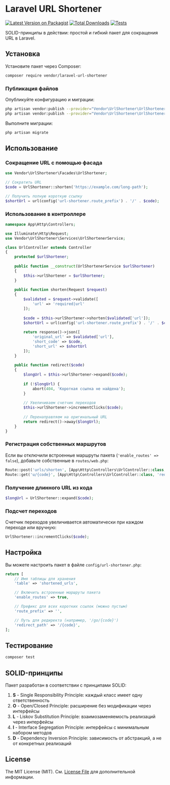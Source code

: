 # Laravel URL Shortener

[![Latest Version on Packagist](https://img.shields.io/packagist/v/vendor/laravel-url-shortener.svg)](https://packagist.org/packages/vendor/laravel-url-shortener)
[![Total Downloads](https://img.shields.io/packagist/dt/vendor/laravel-url-shortener.svg)](https://packagist.org/packages/vendor/laravel-url-shortener)
[![Tests](https://github.com/vendor/laravel-url-shortener/actions/workflows/run-tests.yml/badge.svg)](https://github.com/vendor/laravel-url-shortener/actions/workflows/run-tests.yml)

SOLID-принципы в действии: простой и гибкий пакет для сокращения URL в Laravel.

## Установка

Установите пакет через Composer:

```bash
composer require vendor/laravel-url-shortener
```

### Публикация файлов

Опубликуйте конфигурацию и миграции:

```bash
php artisan vendor:publish --provider="Vendor\UrlShortener\UrlShortenerServiceProvider" --tag="config"
php artisan vendor:publish --provider="Vendor\UrlShortener\UrlShortenerServiceProvider" --tag="migrations"
```

Выполните миграции:

```bash
php artisan migrate
```

## Использование

### Сокращение URL с помощью фасада

```php
use Vendor\UrlShortener\Facades\UrlShortener;

// Сократить URL
$code = UrlShortener::shorten('https://example.com/long-path');

// Получить полную короткую ссылку
$shortUrl = url(config('url-shortener.route_prefix') . '/' . $code);
```

### Использование в контроллере

```php
namespace App\Http\Controllers;

use Illuminate\Http\Request;
use Vendor\UrlShortener\Services\UrlShortenerService;

class UrlController extends Controller
{
    protected $urlShortener;
    
    public function __construct(UrlShortenerService $urlShortener)
    {
        $this->urlShortener = $urlShortener;
    }
    
    public function shorten(Request $request)
    {
        $validated = $request->validate([
            'url' => 'required|url'
        ]);
        
        $code = $this->urlShortener->shorten($validated['url']);
        $shortUrl = url(config('url-shortener.route_prefix') . '/' . $code);
        
        return response()->json([
            'original_url' => $validated['url'],
            'short_code' => $code,
            'short_url' => $shortUrl
        ]);
    }
    
    public function redirect($code)
    {
        $longUrl = $this->urlShortener->expand($code);
        
        if (!$longUrl) {
            abort(404, 'Короткая ссылка не найдена');
        }
        
        // Увеличиваем счетчик переходов
        $this->urlShortener->incrementClicks($code);
        
        // Перенаправляем на оригинальный URL
        return redirect()->away($longUrl);
    }
}
```

### Регистрация собственных маршрутов

Если вы отключили встроенные маршруты пакета (`'enable_routes' => false`), добавьте собственные в `routes/web.php`:

```php
Route::post('urls/shorten', [App\Http\Controllers\UrlController::class, 'shorten'])->name('urls.shorten');
Route::get('u/{code}', [App\Http\Controllers\UrlController::class, 'redirect'])->name('urls.redirect');
```

### Получение длинного URL из кода

```php
$longUrl = UrlShortener::expand($code);
```

### Подсчет переходов

Счетчик переходов увеличивается автоматически при каждом переходе или вручную:

```php
UrlShortener::incrementClicks($code);
```

## Настройка

Вы можете настроить пакет в файле `config/url-shortener.php`:

```php
return [
    // Имя таблицы для хранения
    'table' => 'shortened_urls',

    // Включить встроенные маршруты пакета
    'enable_routes' => true,

    // Префикс для всех коротких ссылок (можно пустым)
    'route_prefix' => '',

    // Путь для редиректа (например, '/go/{code}')
    'redirect_path' => '/{code}',
];
```

## Тестирование

```bash
composer test
```

## SOLID-принципы

Пакет разработан в соответствии с принципами SOLID:

1. **S** - Single Responsibility Principle: каждый класс имеет одну ответственность
2. **O** - Open/Closed Principle: расширение без модификации через интерфейсы
3. **L** - Liskov Substitution Principle: взаимозаменяемость реализаций через интерфейсы
4. **I** - Interface Segregation Principle: интерфейсы с минимальным набором методов
5. **D** - Dependency Inversion Principle: зависимость от абстракций, а не от конкретных реализаций

## License

The MIT License (MIT). См. [License File](LICENSE.md) для дополнительной информации. 